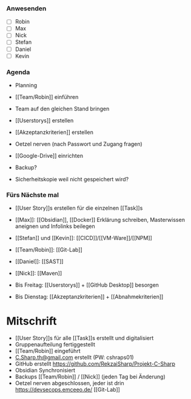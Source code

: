 ### Anwesenden
- [ ] Robin
- [ ] Max
- [ ] Nick
- [ ] Stefan
- [ ] Daniel
- [ ] Kevin

### Agenda
- Planning
- [[Team/Robin]] einführen
- Team auf den gleichen Stand bringen

- [[Userstorys]] erstellen
- [[Akzeptanzkriterien]] erstellen
- Oetzel nerven (nach Passwort und Zugang fragen)
- [[Google-Drive]] einrichten
- Backup?
- Sicherheitskopie weil nicht gespeichert wird?

### Fürs Nächste mal
- [[User Story]]s erstellen für die einzelnen [[Task]]s
- [[Max]]: [[Obsidian]], [[Docker]] Erklärung schreiben, Masterwissen aneignen und Infolinks beilegen 
- [[Stefan]] und [[Kevin]]: [[CICD]]/[[VM-Ware]]/[[NPM]]
- [[Team/Robin]]: [[Git-Lab]]
- [[Daniel]]: [[SAST]]
- [[Nick]]: [[Maven]]


- Bis Freitag: [[Userstorys]] + [[GitHub Desktop]] besorgen
- Bis Dienstag: [[Akzeptanzkriterien]] + [[Abnahmekriterien]]

# Mitschrift
- [[User Story]]s für alle [[Task]]s erstellt und digitalisiert
- Gruppenaufteilung fertiggestellt
- [[Team/Robin]] eingeführt
- C.Sharp.th@gmail.com erstellt (PW: cshraps01)
- GitHub erstellt https://github.com/RekzaiSharp/Projekt-C-Sharp
- Obsidian Synchronisiert
- Backups [[Team/Robin]] / [[Nick]] (jeden Tag bei Änderung)
- Oetzel nerven abgeschlossen, jeder ist drin https://devsecops.emceeo.de/ [[Git-Lab]]